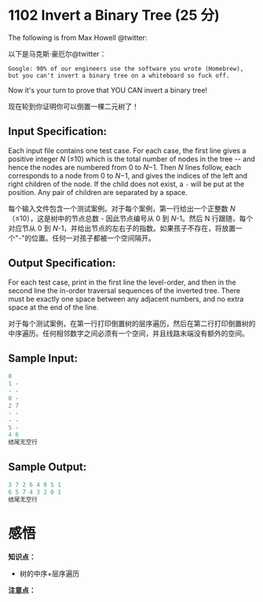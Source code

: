 # 1102 Invert a Binary Tree (25 分)

The following is from Max Howell @twitter:

以下是马克斯·豪厄尔@twitter：

```
Google: 90% of our engineers use the software you wrote (Homebrew), but you can't invert a binary tree on a whiteboard so fuck off.
```

Now it's your turn to prove that YOU CAN invert a binary tree!

现在轮到你证明你可以倒置一棵二元树了！

## Input Specification:

Each input file contains one test case. For each case, the first line gives a positive integer *N* (≤10) which is the total number of nodes in the tree -- and hence the nodes are numbered from 0 to *N*−1. Then *N* lines follow, each corresponds to a node from 0 to *N*−1, and gives the indices of the left and right children of the node. If the child does not exist, a `-` will be put at the position. Any pair of children are separated by a space.

每个输入文件包含一个测试案例。对于每个案例，第一行给出一个正整数 *N* （≤10），这是树中的节点总数 - 因此节点编号从 0 到 *N*-1。然后 N 行跟随，每个对应节从 0 到 *N*-1，并给出节点的左右子的指数。如果孩子不存在，将放置一个"-"的位置。任何一对孩子都被一个空间隔开。

## Output Specification:

For each test case, print in the first line the level-order, and then in the second line the in-order traversal sequences of the inverted tree. There must be exactly one space between any adjacent numbers, and no extra space at the end of the line.

对于每个测试案例，在第一行打印倒置树的层序遍历，然后在第二行打印倒置树的中序遍历。任何相邻数字之间必须有一个空间，并且线路末端没有额外的空间。

## Sample Input:

```cpp
8
1 -
- -
0 -
2 7
- -
- -
5 -
4 6
结尾无空行
```

## Sample Output:

```cpp
3 7 2 6 4 0 5 1
6 5 7 4 3 2 0 1
结尾无空行
```

# 感悟

**知识点：**

- 树的中序+层序遍历

**注意点：**